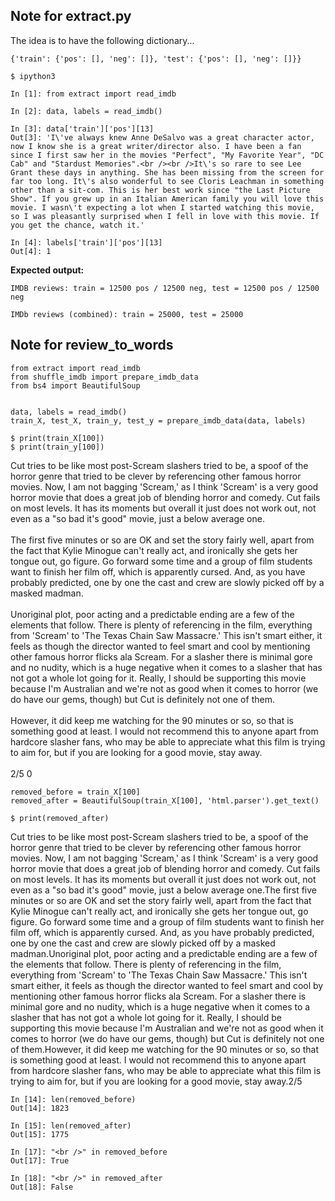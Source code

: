 ## Note for extract.py
The idea is to have the following dictionary...

```
{'train': {'pos': [], 'neg': []}, 'test': {'pos': [], 'neg': []}}
```

```
$ ipython3

In [1]: from extract import read_imdb

In [2]: data, labels = read_imdb()

In [3]: data['train']['pos'][13]
Out[3]: 'I\'ve always knew Anne DeSalvo was a great character actor, now I know she is a great writer/director also. I have been a fan since I first saw her in the movies "Perfect", "My Favorite Year", "DC Cab" and "Stardust Memories".<br /><br />It\'s so rare to see Lee Grant these days in anything. She has been missing from the screen for far too long. It\'s also wonderful to see Cloris Leachman in something other than a sit-com. This is her best work since "the Last Picture Show". If you grew up in an Italian American family you will love this movie. I wasn\'t expecting a lot when I started watching this movie, so I was pleasantly surprised when I fell in love with this movie. If you get the chance, watch it.'

In [4]: labels['train']['pos'][13]
Out[4]: 1
```

**Expected output:**
```
IMDB reviews: train = 12500 pos / 12500 neg, test = 12500 pos / 12500 neg

IMDb reviews (combined): train = 25000, test = 25000

```

## Note for review_to_words

```
from extract import read_imdb
from shuffle_imdb import prepare_imdb_data
from bs4 import BeautifulSoup


data, labels = read_imdb()
train_X, test_X, train_y, test_y = prepare_imdb_data(data, labels)
```
```
$ print(train_X[100])
$ print(train_y[100])
```
Cut tries to be like most post-Scream slashers tried to be, a spoof of the horror genre that tried to be clever by referencing other famous horror movies. Now, I am not bagging 'Scream,' as I think 'Scream' is a very good horror movie that does a great job of blending horror and comedy. Cut fails on most levels. It has its moments but overall it just does not work out, not even as a "so bad it's good" movie, just a below average one.<br /><br />The first five minutes or so are OK and set the story fairly well, apart from the fact that Kylie Minogue can't really act, and ironically she gets her tongue out, go figure. Go forward some time and a group of film students want to finish her film off, which is apparently cursed. And, as you have probably predicted, one by one the cast and crew are slowly picked off by a masked madman.<br /><br />Unoriginal plot, poor acting and a predictable ending are a few of the elements that follow. There is plenty of referencing in the film, everything from 'Scream' to 'The Texas Chain Saw Massacre.' This isn't smart either, it feels as though the director wanted to feel smart and cool by mentioning other famous horror flicks ala Scream. For a slasher there is minimal gore and no nudity, which is a huge negative when it comes to a slasher that has not got a whole lot going for it. Really, I should be supporting this movie because I'm Australian and we're not as good when it comes to horror (we do have our gems, though) but Cut is definitely not one of them.<br /><br />However, it did keep me watching for the 90 minutes or so, so that is something good at least. I would not recommend this to anyone apart from hardcore slasher fans, who may be able to appreciate what this film is trying to aim for, but if you are looking for a good movie, stay away.<br /><br />2/5
0

```
removed_before = train_X[100]
removed_after = BeautifulSoup(train_X[100], 'html.parser').get_text()
```

```
$ print(removed_after)
```
Cut tries to be like most post-Scream slashers tried to be, a spoof of the horror genre that tried to be clever by referencing other famous horror movies. Now, I am not bagging 'Scream,' as I think 'Scream' is a very good horror movie that does a great job of blending horror and comedy. Cut fails on most levels. It has its moments but overall it just does not work out, not even as a "so bad it's good" movie, just a below average one.The first five minutes or so are OK and set the story fairly well, apart from the fact that Kylie Minogue can't really act, and ironically she gets her tongue out, go figure. Go forward some time and a group of film students want to finish her film off, which is apparently cursed. And, as you have probably predicted, one by one the cast and crew are slowly picked off by a masked madman.Unoriginal plot, poor acting and a predictable ending are a few of the elements that follow. There is plenty of referencing in the film, everything from 'Scream' to 'The Texas Chain Saw Massacre.' This isn't smart either, it feels as though the director wanted to feel smart and cool by mentioning other famous horror flicks ala Scream. For a slasher there is minimal gore and no nudity, which is a huge negative when it comes to a slasher that has not got a whole lot going for it. Really, I should be supporting this movie because I'm Australian and we're not as good when it comes to horror (we do have our gems, though) but Cut is definitely not one of them.However, it did keep me watching for the 90 minutes or so, so that is something good at least. I would not recommend this to anyone apart from hardcore slasher fans, who may be able to appreciate what this film is trying to aim for, but if you are looking for a good movie, stay away.2/5

```
In [14]: len(removed_before)
Out[14]: 1823

In [15]: len(removed_after)
Out[15]: 1775

In [17]: "<br />" in removed_before
Out[17]: True

In [18]: "<br />" in removed_after
Out[18]: False
```
